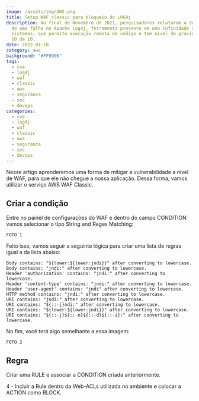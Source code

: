 ```yaml
---
image: /assets/img/AWS.png
title: Setup WAF classic para bloqueio do LOG4j
description: No final de Novembro de 2021, pesquisadores relataram a descoberta
  de uma falha no Apache Log4j, ferramenta presente em uma infinidade de
  sistemas, que permite execução remota de código e tem nível de gravidade CVSS
  10 de 10.
date: 2022-01-18
category: aws
background: "#FF9900"
tags:
  - cve
  - log4j
  - waf
  - classic
  - aws
  - seguranca
  - sec
  - devops
categories:
  - cve
  - log4j
  - waf
  - classic
  - aws
  - seguranca
  - sec
  - devops
---
```


Nesse artigo aprenderemos uma forma de mitigar a vulnerabilidade a nível de WAF, para que ele não chegue a nossa aplicação. Dessa forma, vamos utilizar o serviço AWS WAF Classic.


## Criar a condição

Entre no painel de configurações do WAF e dentro do campo CONDITION vamos selecionar o tipo String and Regex Matching:

```
FOTO 1
```

Feito isso, vamos seguir a seguinte lógica para criar uma lista de regras igual a da lista abaixo:

```
Body contains: "${lower:${lower:jndi}}" after converting to lowercase.
Body contains: "jndi:" after converting to lowercase.
Header 'authorization' contains: "jndi:" after converting to lowercase.
Header 'content-type' contains: "jndi:" after converting to lowercase.
Header 'user-agent' contains: "jndi" after converting to lowercase.
HTTP method contains: "jndi:" after converting to lowercase.
URI contains: "jndi:" after converting to lowercase.
URI contains: "${::-j}ndi:" after converting to lowercase.
URI contains: "${lower:${lower:jndi}}" after converting to lowercase.
URI contains: "${::-j}${::-n}${::-d}${::-i}:" after converting to lowercase.
```

No fim, você terá algo semelhante a essa imagem:

```
FOTO 2
```

## Regra
Criar uma RULE e associar a CONDITION criada anteriormente.

4 - Incluir a Rule dentro da Web-ACLs utilizada no ambiente e colocar a ACTION como
BLOCK.
